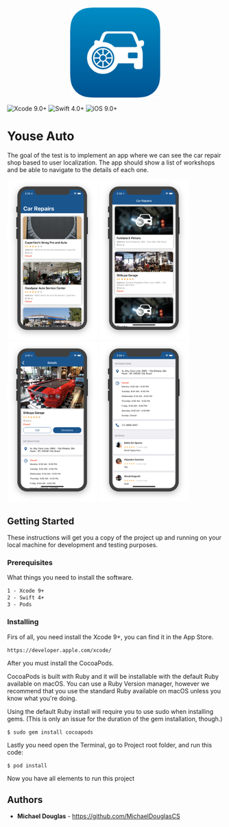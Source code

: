 <p align="center"><img src="/Screenshots/Logo-Icon.png" width="210"></p>

![Xcode 9.0+](https://img.shields.io/badge/Xcode-9.0%2B-blue.svg)
![Swift 4.0+](https://img.shields.io/badge/Swift-4.0%2B-orange.svg)
![iOS 9.0+](https://img.shields.io/badge/iOS-9.0%2B-blue.svg)

# Youse Auto

The goal of the test is to implement an app where we can see the car repair shop based to user localization. The app should show a list of workshops and be able to navigate to the details of each one.

<img src="/Screenshots/Home-Header.png" width="210"> <img src="/Screenshots/Home-Center.png" width="210"> <img src="/Screenshots/Details-Header.png" width="210"> <img src="/Screenshots/Details-Footer.png" width="210">

## Getting Started

These instructions will get you a copy of the project up and running on your local machine for development and testing purposes.

### Prerequisites

What things you need to install the software.

```
1 - Xcode 9+
2 - Swift 4+
3 - Pods
```

### Installing

Firs of all, you need install the Xcode 9+, you can find it in the App Store.

```
https://developer.apple.com/xcode/
```

After you must install the CocoaPods.

CocoaPods is built with Ruby and it will be installable with the default Ruby available on macOS. You can use a Ruby Version manager, however we recommend that you use the standard Ruby available on macOS unless you know what you're doing.

Using the default Ruby install will require you to use sudo when installing gems. (This is only an issue for the duration of the gem installation, though.)

```
$ sudo gem install cocoapods
```

Lastly you need open the Terminal, go to Project root folder, and run this code:

```
$ pod install
```

Now you have all elements to run this project

## Authors

* **Michael Douglas** - https://github.com/MichaelDouglasCS
